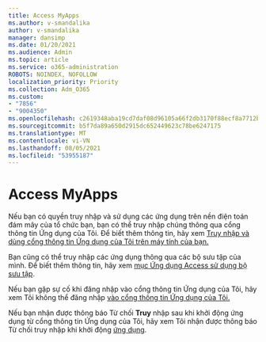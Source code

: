 ```yaml
---
title: Access MyApps
ms.author: v-smandalika
author: v-smandalika
manager: dansimp
ms.date: 01/20/2021
ms.audience: Admin
ms.topic: article
ms.service: o365-administration
ROBOTS: NOINDEX, NOFOLLOW
localization_priority: Priority
ms.collection: Adm_O365
ms.custom:
- "7856"
- "9004350"
ms.openlocfilehash: c2619348aba19cd7daf08d96105a66f2db3170f88ecf8a7712bdfab7d457887d
ms.sourcegitcommit: b5f7da89a650d2915dc652449623c78be6247175
ms.translationtype: MT
ms.contentlocale: vi-VN
ms.lasthandoff: 08/05/2021
ms.locfileid: "53955187"
---
```

# <a name="access-myapps"></a>Access MyApps

Nếu bạn có quyền truy nhập và sử dụng các ứng dụng trên nền điện toán đám mây của tổ chức bạn, bạn có thể truy nhập chúng thông qua cổng thông tin Ứng dụng của Tôi. Để biết thêm thông tin, hãy xem [Truy nhập và dùng cổng thông tin Ứng dụng của Tôi trên máy tính của bạn.](https://docs.microsoft.com/azure/active-directory/user-help/my-apps-portal-end-user-access#access-and-use-the-my-apps-portal-on-your-computer)

Bạn cũng có thể truy nhập các ứng dụng thông qua các bộ sưu tập của mình. Để biết thêm thông tin, hãy xem [mục Ứng dụng Access sử dụng bộ sưu tập](https://docs.microsoft.com/azure/active-directory/user-help/my-applications-portal-workspaces#access-apps-using-collections).

Nếu bạn gặp sự cố khi đăng nhập vào cổng thông tin Ứng dụng của Tôi, hãy xem Tôi không thể đăng nhập [vào cổng thông tin Ứng dụng của Tôi.](https://docs.microsoft.com/azure/active-directory/user-help/my-apps-portal-end-user-troubleshoot#i-cant-sign-in-to-the-my-apps-portal)

Nếu bạn nhận được thông báo Từ chối **Truy** nhập sau khi khởi động ứng dụng từ cổng thông tin Ứng dụng của Tôi, hãy xem Tôi nhận được thông báo Từ chối truy nhập khi khởi động [ứng dụng](https://docs.microsoft.com/azure/active-directory/user-help/my-apps-portal-end-user-troubleshoot#im-getting-an-access-denied-message-when-i-start-an-app).

